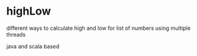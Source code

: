 highLow
=======

different ways to calculate high and low for list of numbers using multiple threads

java and scala based
